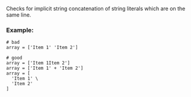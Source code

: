 Checks for implicit string concatenation of string literals
which are on the same line.

### Example:

    # bad
    array = ['Item 1' 'Item 2']

    # good
    array = ['Item 1Item 2']
    array = ['Item 1' + 'Item 2']
    array = [
      'Item 1' \
      'Item 2'
    ]